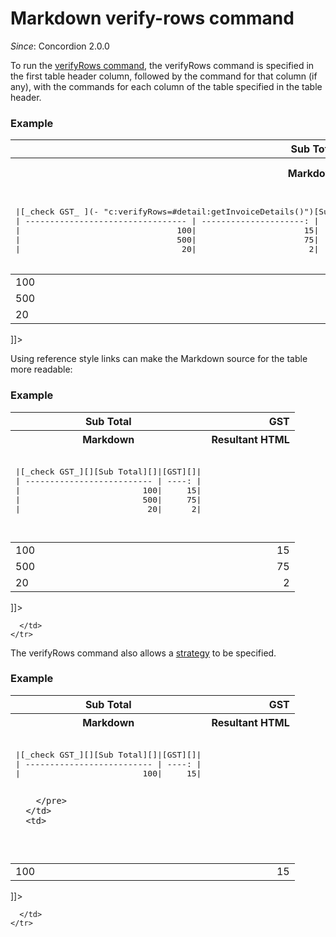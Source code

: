 # Markdown verify-rows command 
_Since_: Concordion 2.0.0

To run the [verifyRows command](../../command/verifyRows/VerifyRows.html), the verifyRows command is specified in the first table header column, followed by the command for that column (if any), with the commands for each column of the table specified in the table header.

<div class="example">
  <h3>Example</h3>
  <table concordion:execute="#html=translate(#md)">
    <tr>
      <th concordion:set="#md">Markdown</th>
      <th concordion:assert-equals="#html">Resultant HTML</th>
    </tr>
    <tr>
      <td>
        <pre>      
|[_check GST_ ](- "c:verifyRows=#detail:getInvoiceDetails()")[Sub Total](- "?=#detail.subTotal")|[GST](- "?=#detail.gst")|
| --------------------------------- | ---------------------: |
|                                100|                      15|
|                                500|                      75|
|                                 20|                       2|
        </pre>
      </td>
      <td>
<![CDATA[<table concordion:verifyRows="#detail:getInvoiceDetails()">
<thead>
    <tr><th concordion:assert-equals="#detail.subTotal">Sub Total</th><th align="right" concordion:assert-equals="#detail.gst">GST</th></tr>
  </thead>
  <tbody>
    <tr><td> 100</td><td align="right"> 15</td></tr>
    <tr><td> 500</td><td align="right"> 75</td></tr>
    <tr><td> 20</td><td align="right"> 2</td></tr>
  </tbody>
</table>]]>     
      </td>
    </tr>
  </table>
</div>

Using reference style links can make the Markdown source for the table more readable:

<div class="example">
  <h3>Example</h3>
  <table concordion:execute="#html=translate(#md)">
    <tr>
      <th concordion:set="#md">Markdown</th>
      <th concordion:assert-equals="#html">Resultant HTML</th>
    </tr>
    <tr>
      <td>
        <pre>      
|[_check GST_][][Sub Total][]|[GST][]|
| -------------------------- | ----: |
|                         100|     15|
|                         500|     75|
|                          20|      2|

[_check GST_]: - "c:verifyRows=#detail:getInvoiceDetails()"
[Sub Total]:    - "?=#detail.subTotal"
[GST]:          - "?=#detail.gst"
        </pre>
      </td>
      <td>
<![CDATA[<table concordion:verifyRows="#detail:getInvoiceDetails()">
<thead>
    <tr><th concordion:assert-equals="#detail.subTotal">Sub Total</th><th align="right" concordion:assert-equals="#detail.gst">GST</th></tr>
  </thead>
  <tbody>
    <tr><td> 100</td><td align="right"> 15</td></tr>
    <tr><td> 500</td><td align="right"> 75</td></tr>
    <tr><td> 20</td><td align="right"> 2</td></tr>
  </tbody>
</table>]]>     
      </td>
    </tr>
  </table>
</div>


The verifyRows command also allows a [strategy](http://concordion.github.io/concordion/latest/spec/command/verifyRows/strategies/Strategies.html) to be specified.

<div class="example">
  <h3>Example</h3>
  <table concordion:execute="#html=translate(#md)">
    <tr>
      <th concordion:set="#md">Markdown</th>
      <th concordion:assert-equals="#html">Resultant HTML</th>
    </tr>
    <tr>
      <td>
        <pre>      
|[_check GST_][][Sub Total][]|[GST][]|
| -------------------------- | ----: |
|                         100|     15|

[_check GST_]: - "c:verifyRows=#detail:getInvoiceDetails() c:matchStrategy=BestMatch"
[Sub Total]:    - "?=#detail.subTotal"
[GST]:          - "?=#detail.gst"

        </pre>
      </td>
      <td>
<![CDATA[<table concordion:verifyRows="#detail:getInvoiceDetails()" concordion:matchStrategy="BestMatch">
<thead>
    <tr><th concordion:assert-equals="#detail.subTotal">Sub Total</th><th align="right" concordion:assert-equals="#detail.gst">GST</th></tr>
  </thead>
  <tbody>
    <tr><td> 100</td><td align="right"> 15</td></tr>
  </tbody>
</table>]]>     
      </td>
    </tr>
  </table>
</div>